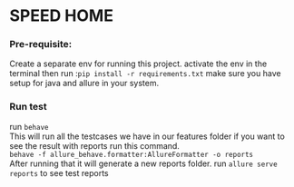 # SPEED HOME

### Pre-requisite:
Create a separate env for running this project.
activate the env in the terminal then 
run :```pip install -r requirements.txt```
make sure you have setup for java and allure in your system.
### Run test
run ```behave```<br>
This will run all the testcases we have in our features folder
if you want to see the result with reports run this command.<br>
```behave -f allure_behave.formatter:AllureFormatter -o reports```<br>
After running that it will generate a new reports folder.
run ```allure serve reports```
to see test reports